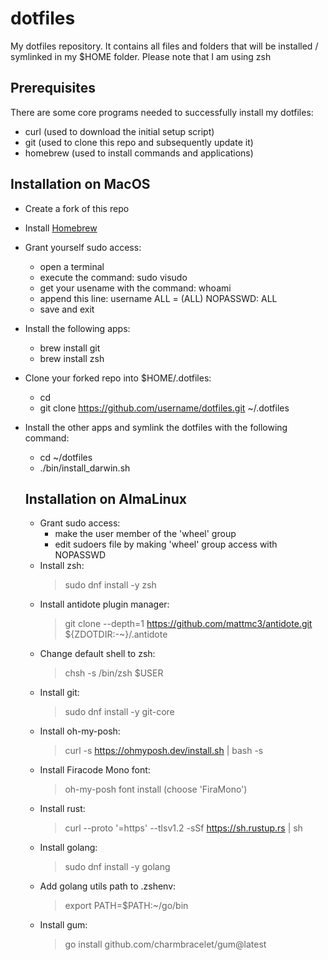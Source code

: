 # dotfiles

My dotfiles repository.
It contains all files and folders that will be installed / symlinked in my
$HOME folder.
Please note that I am using zsh

## Prerequisites

There are some core programs needed to successfully install my dotfiles:

- curl (used to download the initial setup script)
- git (used to clone this repo and subsequently update it)
- homebrew (used to install commands and applications)

## Installation on MacOS

- Create a fork of this repo
- Install [Homebrew](https://brew.sh)
- Grant yourself sudo access:
  - open a terminal
  - execute the command: sudo visudo
  - get your usename with the command: whoami
  - append this line: username ALL = (ALL) NOPASSWD: ALL
  - save and exit
- Install the following apps:
  - brew install git
  - brew install zsh
- Clone your forked repo into $HOME/.dotfiles:
  - cd
  - git clone https://github.com/username/dotfiles.git ~/.dotfiles
- Install the other apps and symlink the dotfiles with the following command:
  - cd ~/dotfiles
  - ./bin/install_darwin.sh

  ## Installation on AlmaLinux
  - Grant sudo access: 
    - make the user member of the 'wheel' group
    - edit sudoers file by making 'wheel' group access with NOPASSWD
  - Install zsh:
    > sudo dnf install -y zsh
  - Install antidote plugin manager:
    > git clone --depth=1 https://github.com/mattmc3/antidote.git ${ZDOTDIR:-~}/.antidote
  - Change default shell to zsh:
    > chsh -s /bin/zsh $USER
  - Install git:
    > sudo dnf install -y git-core
  - Install oh-my-posh:
    > curl -s https://ohmyposh.dev/install.sh | bash -s
  - Install Firacode Mono font:
    > oh-my-posh font install (choose 'FiraMono')
  - Install rust:
    > curl --proto '=https' --tlsv1.2 -sSf https://sh.rustup.rs | sh
  - Install golang:
    > sudo dnf install -y golang
  - Add golang utils path to .zshenv:
    > export PATH=$PATH:~/go/bin
  - Install gum:
    > go install github.com/charmbracelet/gum@latest

